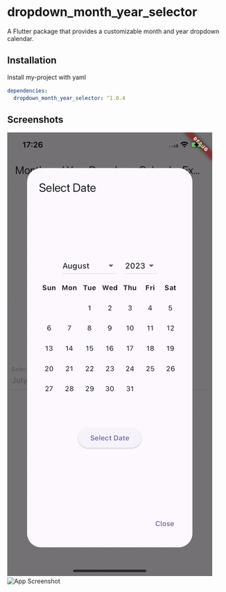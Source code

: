 
# dropdown_month_year_selector

A Flutter package that provides a customizable month and year dropdown calendar.



## Installation

Install my-project with yaml 

```yaml
dependencies:
  dropdown_month_year_selector: ^1.0.4
```
## Screenshots

<img src="https://github.com/prdalai/dropdown_month_year_selector/blob/main/assets/images/example_image.PNG?raw=true" alt="App Screenshot" style="max-width: 100%; height: auto;"/>

<img src="https://github.com/prdalai/dropdown_month_year_selector/blob/main/assets/images/RPReplay_Final1723118198.gif?raw=true" alt="App Screenshot" style="max-width: 100%; height: auto;"/>



